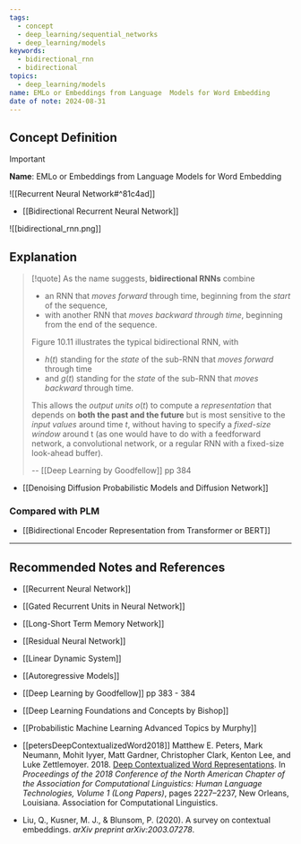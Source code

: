 ```yaml
---
tags:
  - concept
  - deep_learning/sequential_networks
  - deep_learning/models
keywords:
  - bidirectional_rnn
  - bidirectional
topics:
  - deep_learning/models
name: EMLo or Embeddings from Language  Models for Word Embedding
date of note: 2024-08-31
---
```


## Concept Definition

>[!important]
>**Name**: EMLo or Embeddings from Language Models for Word Embedding

![[Recurrent Neural Network#^81c4ad]]


- [[Bidirectional Recurrent Neural Network]]


![[bidirectional_rnn.png]]


## Explanation

>[!quote]
>As the name suggests, **bidirectional RNNs** combine 
>- an RNN that *moves forward* through time, beginning from the *start* of the sequence, 
>- with another RNN that *moves backward through time*, beginning from the end of the sequence.
>
>Figure 10.11 illustrates the typical bidirectional RNN, with 
>- $h(t)$ standing for the *state* of the sub-RNN that *moves forward* through time 
>- and $g(t)$ standing for the *state* of the sub-RNN that *moves backward* through time. 
>  
>This allows the *output units* $o(t)$ to compute a *representation* that depends on **both the past and the future** but is most sensitive to the *input values* around time $t$, without having to specify a *fixed-size window* around t (as one would have to do with a feedforward network, a convolutional network, or a regular RNN with a fixed-size look-ahead buffer).
>
>-- [[Deep Learning by Goodfellow]] pp 384

- [[Denoising Diffusion Probabilistic Models and Diffusion Network]]


### Compared with PLM

- [[Bidirectional Encoder Representation from Transformer or BERT]]




-----------
##  Recommended Notes and References





- [[Recurrent Neural Network]]
- [[Gated Recurrent Units in Neural Network]]
- [[Long-Short Term Memory Network]]
- [[Residual Neural Network]]

- [[Linear Dynamic System]]
- [[Autoregressive Models]]

- [[Deep Learning by Goodfellow]] pp 383 - 384
- [[Deep Learning Foundations and Concepts by Bishop]]
- [[Probabilistic Machine Learning Advanced Topics by Murphy]] 
- [[petersDeepContextualizedWord2018]] Matthew E. Peters, Mark Neumann, Mohit Iyyer, Matt Gardner, Christopher Clark, Kenton Lee, and Luke Zettlemoyer. 2018. [Deep Contextualized Word Representations](https://aclanthology.org/N18-1202). In _Proceedings of the 2018 Conference of the North American Chapter of the Association for Computational Linguistics: Human Language Technologies, Volume 1 (Long Papers)_, pages 2227–2237, New Orleans, Louisiana. Association for Computational Linguistics.
- Liu, Q., Kusner, M. J., & Blunsom, P. (2020). A survey on contextual embeddings. _arXiv preprint arXiv:2003.07278_.
